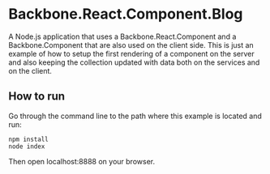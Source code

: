 # Backbone.React.Component.Blog
A Node.js application that uses a Backbone.React.Component and a Backbone.Component that are also used on the client side. This is just an example of how to setup the first rendering of a component on the server and also keeping the collection updated with data both on the services and on the client.

## How to run
Go through the command line to the path where this example is located and run:
```shell
npm install
node index
```
Then open localhost:8888 on your browser.